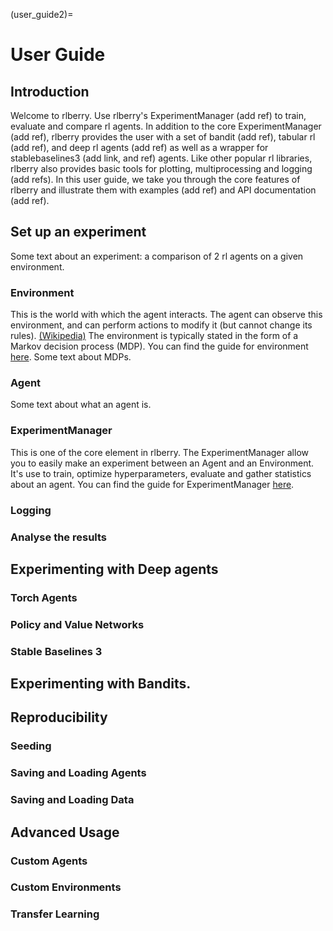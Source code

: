 (user_guide2)=


# User Guide
## Introduction
Welcome to rlberry. Use rlberry's ExperimentManager (add ref) to train, evaluate and compare rl agents. In addition to
the core ExperimentManager (add ref), rlberry provides the user with a set of bandit (add ref), tabular rl (add ref), and
deep rl agents (add ref) as well as a wrapper for stablebaselines3 (add link, and ref) agents.
Like other popular rl libraries, rlberry also provides basic tools for plotting, multiprocessing and logging (add refs).
In this user guide, we take you through the core features of rlberry and illustrate them with examples (add ref) and API documentation (add ref).
## Set up an experiment
Some text about an experiment: a comparison of 2 rl agents on a given environment.  <!-- TOCHECK : it is the same as quickstart.md -->
### Environment
This is the world with which the agent interacts. The agent can observe this environment, and can perform actions to modify it (but cannot change its rules). [(Wikipedia)](https://en.wikipedia.org/wiki/Reinforcement_learning) The environment is typically stated in the form of a Markov decision process (MDP).
You can find the guide for environment [here](environment_page).
Some text about MDPs.
### Agent <!-- TOCHECK :plus tard -->
Some text about what an agent is.
### ExperimentManager
This is one of the core element in rlberry. The ExperimentManager allow you to easily make an experiment between an Agent and an Environment. It's use to train, optimize hyperparameters, evaluate and gather statistics about an agent.
You can find the guide for ExperimentManager [here](experimentManager_page).
### Logging
### Analyse the results
## Experimenting with Deep agents
### Torch Agents   <!-- TOCHECK :plus tard -->
### Policy and Value Networks<!-- TOCHECK :plus tard -->
### Stable Baselines 3
## Experimenting with Bandits. <!-- TOCHECK :plus tard -->
## Reproducibility
### Seeding
### Saving and Loading Agents
### Saving and Loading Data
## Advanced Usage<!-- TOCHECK :plus tard -->
### Custom Agents <!-- TOCHECK :plus tard -->
### Custom Environments<!-- TOCHECK :plus tard -->
### Transfer Learning<!-- TOCHECK :plus tard -->
